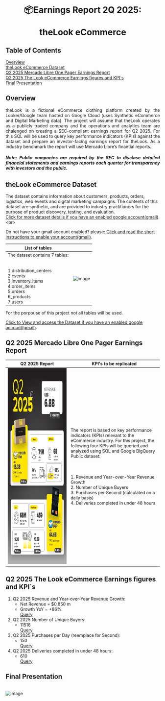 
<h1 align="center">📦Earnings Report 2Q 2025:
  
theLook eCommerce  </h1>
<div align="justify">

  
## Table of Contents
[Overview](#overview)  
[theLook eCommerce Dataset](#thelook-ecommerce-dataset)  
[Q2 2025 Mercado Libre One Pager Earnings Report](#q2-2025-mercado-libre-one-pager-earnings-report)  
[Q2 2025 The Look eCommerce Earnings figures and KPI´s ](#q2-2025-the-look-ecommerce-earnings-figures-and-kpis)   
[Final Presentation ](#final-presentation)

## Overview
theLook is a fictional eCommerce clothing platform created by the Looker/Google team hosted on Google Cloud (uses Synthetic eCommerce and Digital Marketing data). The project will assume that theLook operates as a publicly traded company and the operations and analytics team are chalenged on creating a SEC-compliant earnings report for Q2 2025. For this SQL will be used to query key performance indicators (KPIs) against the dataset and prepare an investor-facing earnings report for theLook. As a industry benchmark the report will use Mercado Libre’s finantial reports.  <h6>***Note: Public companies are required by the SEC to disclose detailed financial statements and earnings reports each quarter for transparency with investors and the public.***</div>
## theLook eCommerce Dataset
The dataset contains information about customers, products, orders, logistics, web events and digital marketing campaigns. The contents of this dataset are synthetic, and are provided to industry practitioners for the purpose of product discovery, testing, and evaluation.<br>
[Click for more dataset details if you have an enabled google account(gmail)](https://console.cloud.google.com/bigquery(cameo:product/bigquery-public-data/thelook-ecommerce)?project=my-gcp-data-projects).<br>

Do not have your gmail account enabled? please: [Click and read the short instructions to enable your account(gmail)](https://cloud.google.com/bigquery/docs/sandbox#setup).<br>  

| List of tables |  |
|------------------|-----------------------|
| The dataset contains 7 tables: <br><br><br>1.distribution_centers<br>2.events<br>3.inventory_items<br>4.order_items<br>5.orders<br>6_products<br>7.users<br>|<img width="500" height="300" alt="image" src="https://github.com/user-attachments/assets/2f6758bf-4279-499c-b71b-86b4dec4a52f" />|

For the porpouse of this project not all tables will be used.<br>   

[Click to View and access the Dataset if you have an enabled google account(gmail)](https://console.cloud.google.com/bigquery?p=bigquery-public-data&d=thelook_ecommerce&page=dataset&project=airy-passkey-472721-b0).<br>

## Q2 2025 Mercado Libre One Pager Earnings Report

| Q2 2025 Report|KPI's to be replicated|
|-----------------|-----------------------|
| <img src="https://github.com/tinyazure/The-Look-eCommerce-Earnigs-Report/blob/main/images/One_Pager_Report_Meli_2Q2025.jpg" width="1000" height="640"> | The report is based on key performance indicators (KPIs) relevant to the eCommerce industry. For this project, the following four KPIs will be queried and analyzed using SQL and Google BigQuery Public dataset:<br><br><br><br>1. Revenue and Year-over-Year Revenue Growth<br>2. Number of Unique Buyers<br>3. Purchases per Second (calculated on a daily basis)<br>4. Deliveries completed in under 48 hours

## Q2 2025 The Look eCommerce Earnings figures and KPI´s 

1. Q2 2025 Revenue and Year-over-Year Revenue Growth:  
   * Net Revenue = $0.850 m
   * Growth YoY = +86%  
     [Query](https://github.com/tinyazure/The-Look-eCommerce-Earnigs-Report/blob/587d9738d6aea0edf28a4f027f5af86d323fdc1a/1_Revenue%20and%20Year-over-Year%20Revenue%20Growth.md)  
2. Q2 2025 Number of Unique Buyers:    
   * 11516  
     [Query](https://github.com/tinyazure/The-Look-eCommerce-Earnigs-Report/blob/main/2_Active_Customers_2Q2025.md)  
4. Q2 2025 Purchases per Day (reemplace for Second):    
   * 150  
     [Query](https://github.com/tinyazure/The-Look-eCommerce-Earnigs-Report/blob/main/3_Purchases%20per%20Second%20(calculated%20on%20daily%20basis).md)
5. Q2 2025 Deliveries completed in under 48 hours:  
    *  610  
      [Query](https://github.com/tinyazure/The-Look-eCommerce-Earnigs-Report/blob/main/4_Deliveries%20completed%20in%20under%2048%20hours.md)
   
## Final Presentation
<br>
<img width="2000" height="1125" alt="image" src="https://github.com/user-attachments/assets/cd1da922-ef3b-46be-9d75-fb9c065c2ee1" />

